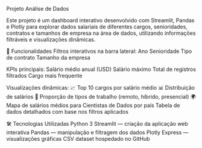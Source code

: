 Projeto Análise de Dados

Este projeto é um dashboard interativo desenvolvido com Streamlit, Pandas e Plotly para explorar dados salariais de diferentes cargos, senioridades, contratos e tamanhos de empresa na área de dados, utilizando informações filtráveis e visualizações dinâmicas.

🚀 Funcionalidades
Filtros interativos na barra lateral:
Ano
Senioridade
Tipo de contrato
Tamanho da empresa

KPIs principais:
Salário médio anual (USD)
Salário máximo
Total de registros filtrados
Cargo mais frequente

Visualizações dinâmicas:
📈 Top 10 cargos por salário médio
📊 Distribuição de salários
🥧 Proporção de tipos de trabalho (remoto, híbrido, presencial)
🌍 Mapa de salários médios para Cientistas de Dados por país
Tabela de dados detalhados com base nos filtros aplicados

🛠️ Tecnologias Utilizadas
Python 3
Streamlit — criação da aplicação web interativa
Pandas — manipulação e filtragem dos dados
Plotly Express — visualizações gráficas
CSV dataset hospedado no GitHub
